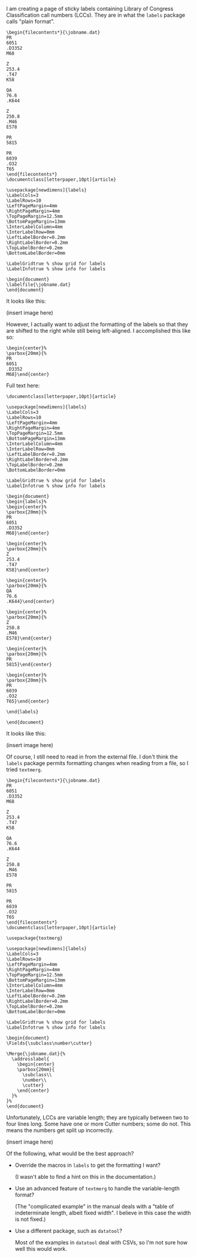 
I am creating a page of sticky labels containing Library of Congress Classification call numbers (LCCs). They are in what the `labels` package calls "plain format".

    \begin{filecontents*}{\jobname.dat}
    PR
    6051
    .D3352
    M68
    
    Z
    253.4
    .T47
    K58
    
    QA
    76.6
    .K644
    
    Z
    250.8
    .M46
    E578
    
    PR
    5815
    
    PR
    6039
    .O32
    T65
    \end{filecontents*}
    \documentclass[letterpaper,10pt]{article}
    
    \usepackage[newdimens]{labels}
    \LabelCols=3
    \LabelRows=10
    \LeftPageMargin=4mm
    \RightPageMargin=4mm
    \TopPageMargin=12.5mm
    \BottomPageMargin=13mm
    \InterLabelColumn=4mm
    \InterLabelRow=0mm
    \LeftLabelBorder=0.2mm
    \RightLabelBorder=0.2mm
    \TopLabelBorder=0.2mm
    \BottomLabelBorder=0mm
    
    \LabelGridtrue % show grid for labels
    \LabelInfotrue % show info for labels
    
    \begin{document}
    \labelfile{\jobname.dat}
    \end{document}


It looks like this:

(insert image here)

However, I actually want to adjust the formatting of the labels so that they are shifted to the right while still being left-aligned. I accomplished this like so:

    \begin{center}%
    \parbox{20mm}{%
    PR
    6051
    .D3352
    M68}\end{center}

Full text here:

    \documentclass[letterpaper,10pt]{article}
    
    \usepackage[newdimens]{labels}
    \LabelCols=3
    \LabelRows=10
    \LeftPageMargin=4mm
    \RightPageMargin=4mm
    \TopPageMargin=12.5mm
    \BottomPageMargin=13mm
    \InterLabelColumn=4mm
    \InterLabelRow=0mm
    \LeftLabelBorder=0.2mm
    \RightLabelBorder=0.2mm
    \TopLabelBorder=0.2mm
    \BottomLabelBorder=0mm
    
    \LabelGridtrue % show grid for labels
    \LabelInfotrue % show info for labels
    
    \begin{document}
    \begin{labels}%
    \begin{center}%
    \parbox{20mm}{%
    PR
    6051
    .D3352
    M68}\end{center}
    
    \begin{center}%
    \parbox{20mm}{%
    Z
    253.4
    .T47
    K58}\end{center}
    
    \begin{center}%
    \parbox{20mm}{%
    QA
    76.6
    .K644}\end{center}
    
    \begin{center}%
    \parbox{20mm}{%
    Z
    250.8
    .M46
    E578}\end{center}
    
    \begin{center}%
    \parbox{20mm}{%
    PR
    5815}\end{center}
    
    \begin{center}%
    \parbox{20mm}{%
    PR
    6039
    .O32
    T65}\end{center}
    
    \end{labels}
    
    \end{document}


It looks like this:

(insert image here)

Of course, I still need to read in from the external file. I don't think the `labels` package permits formatting changes when reading from a file, so I tried `textmerg`.

    \begin{filecontents*}{\jobname.dat}
    PR
    6051
    .D3352
    M68
    
    Z
    253.4
    .T47
    K58
    
    QA
    76.6
    .K644
    
    Z
    250.8
    .M46
    E578
    
    PR
    5815
    
    PR
    6039
    .O32
    T65
    \end{filecontents*}
    \documentclass[letterpaper,10pt]{article}
    
    \usepackage{textmerg}
    
    \usepackage[newdimens]{labels}
    \LabelCols=3
    \LabelRows=10
    \LeftPageMargin=4mm
    \RightPageMargin=4mm
    \TopPageMargin=12.5mm
    \BottomPageMargin=13mm
    \InterLabelColumn=4mm
    \InterLabelRow=0mm
    \LeftLabelBorder=0.2mm
    \RightLabelBorder=0.2mm
    \TopLabelBorder=0.2mm
    \BottomLabelBorder=0mm
    
    \LabelGridtrue % show grid for labels
    \LabelInfotrue % show info for labels
    
    \begin{document}
    \Fields{\subclass\number\cutter}
    
    \Merge{\jobname.dat}{%
      \addresslabel{
        \begin{center}
        \parbox{20mm}{
          \subclass\\
          \number\\
          \cutter}
        \end{center}
      }%
    }%
    \end{document}


Unfortunately, LCCs are variable length; they are typically between two to four lines long. Some have one or more Cutter numbers; some do not. This means the numbers get split up incorrectly.

(insert image here)

Of the following, what would be the best approach?

- Override the macros in `labels` to get the formatting I want?

  (I wasn't able to find a hint on this in the documentation.)

- Use an advanced feature of `textmerg` to handle the variable-length format?

  (The "complicated example" in the manual deals with a "table of indeterminate length, albeit fixed width". I believe in this case the width is not fixed.)

- Use a different package, such as `datatool`?

  Most of the examples in `datatool` deal with CSVs, so I'm not sure how well this would work.
